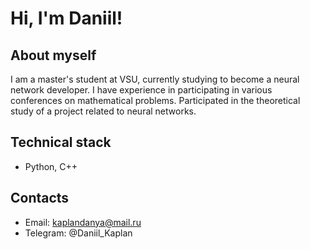 # Hi, I'm Daniil!

## About myself
I am a master's student at VSU, currently studying to become a neural network developer. 
I have experience in participating in various conferences on mathematical problems.
Participated in the theoretical study of a project related to neural networks.

## Technical stack
- Python, C++

## Contacts
- Email: kaplandanya@mail.ru
- Telegram: @Daniil_Kaplan
